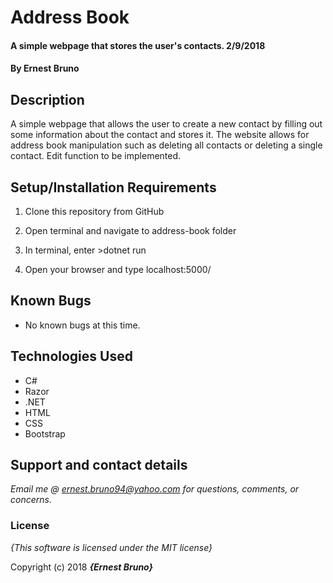 # Address Book

#### A simple webpage that stores the user's contacts. 2/9/2018

#### By **Ernest Bruno**

## Description

A simple webpage that allows the user to create a new contact by filling out some information about the contact and stores it. The website allows for address book manipulation such as deleting all contacts or deleting a single contact. Edit function to be implemented.


## Setup/Installation Requirements

1. Clone this repository from GitHub

2. Open terminal and navigate to address-book folder

3. In terminal, enter >dotnet run

4. Open your browser and type localhost:5000/


## Known Bugs

* No known bugs at this time.

## Technologies Used
* C#
* Razor
* .NET
* HTML
* CSS
* Bootstrap

## Support and contact details

_Email me @ ernest.bruno94@yahoo.com for questions, comments, or concerns._

### License

*{This software is licensed under the MIT license}*

Copyright (c) 2018 **_{Ernest Bruno}_**

